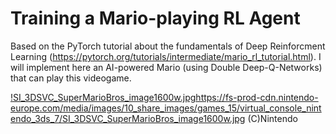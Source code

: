 # Training a Mario-playing RL Agent

Based on the PyTorch tutorial about the fundamentals of Deep Reinforcment Learning (https://pytorch.org/tutorials/intermediate/mario_rl_tutorial.html). I will implement here an AI-powered Mario (using Double Deep-Q-Networks) that can play this videogame.

[!SI_3DSVC_SuperMarioBros_image1600w.jpg](https://fs-prod-cdn.nintendo-europe.com/media/images/10_share_images/games_15/virtual_console_nintendo_3ds_7/SI_3DSVC_SuperMarioBros_image1600w.jpg)https://fs-prod-cdn.nintendo-europe.com/media/images/10_share_images/games_15/virtual_console_nintendo_3ds_7/SI_3DSVC_SuperMarioBros_image1600w.jpg
(C)Nintendo

